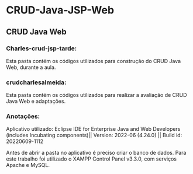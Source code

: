 # CRUD-Java-JSP-Web
<h2>CRUD Java Web</h2>

<h3>Charles-crud-jsp-tarde:</h3>
<p>Esta pasta contém os códigos utilizados para construção do CRUD Java Web, durante a aula.</p>

<h3>crudcharlesalmeida:</h3>
<p>Esta pasta contém os códigos utilizados para realizar a avaliação de CRUD Java Web e adaptações.</p>

<h3>Anotações:</h3>
<p>Aplicativo utilizado: Eclipse IDE for Enterprise Java and Web Developers (includes Incubating components)|| Version: 2022-06 (4.24.0) || Build id: 20220609-1112</p>
<p>Antes de abrir a pasta no aplicativo é preciso criar o banco de dados. Para este trabalho foi utilizado o XAMPP Control Panel v3.3.0, com serviços Apache e MySQL.</p>
